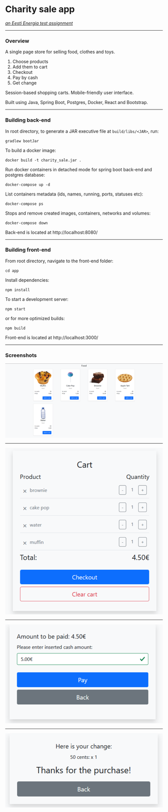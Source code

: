 # Charity sale app
[_an Eesti Energia test assignment_](assignment.pdf)

---
### Overview
A single page store for selling food, clothes and toys.

1. Choose products
2. Add them to cart
3. Checkout
4. Pay by cash
5. Get change


Session-based shopping carts.
Mobile-friendly user interface.

Built using Java, Spring Boot, Postgres, Docker, React and Bootstrap.

---
### Building back-end
In root directory, to generate a JAR executive file at ``build/libs/<JAR>``, run:

    gradlew bootJar
To build a docker image:

    docker build -t charity_sale.jar .
Run docker containers in detached mode for spring boot back-end and postgres database:

    docker-compose up -d
List containers metadata (ids, names, running, ports, statuses etc):

    docker-compose ps
Stops and remove created images, containers, networks and volumes:

    docker-compose down

Back-end is located at http://localhost:8080/

---
### Building front-end
From root directory, navigate to the front-end folder:

    cd app
Install dependencies:

    npm install
To start  a development server:

    npm start
or for more optimized builds:

    npm build

Front-end is located at http://localhost:3000/

---
### Screenshots

![Food](./screenshots/food.PNG?raw=true)

---
![Cart](./screenshots/cart.PNG?raw=true)

---
![Checkout](./screenshots/checkout.PNG?raw=true)

---
![Change](./screenshots/change.PNG?raw=true)
